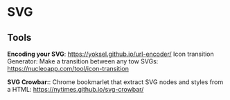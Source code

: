 # SVG
## Tools
**Encoding your SVG**: https://yoksel.github.io/url-encoder/
Icon transition Generator: Make a transition between any tow SVGs: https://nucleoapp.com/tool/icon-transition

**SVG Crowbar:**: Chrome bookmarlet that extract SVG nodes and styles from a HTML: https://nytimes.github.io/svg-crowbar/
